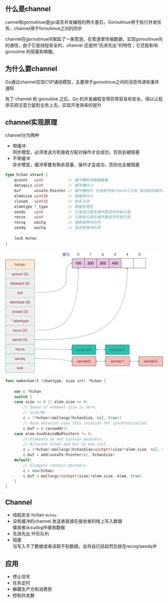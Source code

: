 ## 什么是channel
cannel和goroutinue是go语言并发编程的两大基石，Goroutinue用于执行并发任务，channel用于foroutinue之间的同步

channel在goroutinue间架起了一条管道，在管道里传输数据，实现goroutinue间的通信，由于它是线程安全的，channel 还提供“先进先出”的特性；它还能影响 goroutine 的阻塞和唤醒。

## 为什么要channel
Go通过channel实现CSP通信模型，主要用于goroutinue之间的消息传递和事件通知   

有了 channel 和 goroutine 之后，Go 的并发编程变得异常容易和安全，得以让程序员把注意力留到业务上去，实现开发效率的提升

## channel实现原理
channel分为两种
- 带缓冲  
  同步模型，必须发送方和接收方配对操作才会成功，否则会被阻塞  
- 不带缓冲  
  异步模型，缓冲草要有剩余容量，操作才会成功，否则也会被阻塞  

```go
type hchan struct {
	qcount   uint           // 缓冲槽有效数据数量
	dataqsiz uint           // 缓冲槽大小
	buf      unsafe.Pointer // 缓冲槽指针 只有缓冲型channel才有 指向底层循环数组的指针
	elemsize uint16         // 数据项大小
	closed   uint32         // 是否关闭
	elemtype *_type         // 数据项类型
	sendx    uint           // 已发送元素在循环数组中的索引值
	recvx    uint           // 已接收元素在循环数组中的索引值
	recvq    waitq          // 接收者等待队列
	sendq    waitq          // 发送者等待队列

	lock mutex
}
```
![](../image/channel.png)

```go
func makechan(t *chantype, size int) *hchan {

    var c *hchan
	switch {
	case size == 0 || elem.size == 0:
        // Queue or element size is zero.
        // size为0
		c = (*hchan)(mallocgc(hchanSize, nil, true))
		// Race detector uses this location for synchronization.
		c.buf = c.raceaddr()
	case elem.kind&kindNoPointers != 0:
		// Elements do not contain pointers.
		// Allocate hchan and buf in one call.
		c = (*hchan)(mallocgc(hchanSize+uintptr(size)*elem.size, nil, true))
		c.buf = add(unsafe.Pointer(c), hchanSize)
	default:
		// Elements contain pointers.
		c = new(hchan)
		c.buf = mallocgc(uintptr(size)*elem.size, elem, true)
    }
}
```


## Channel
- 线程安全
  hchan `mutex`
- 没有缓冲的channel
  发送者直接在接收者的栈上写入数据  
  接收者从sudog中接收数据
- 先进先出 环形队列
- 阻塞  
  当写入不了数据或者读取不到数据，会将自已挂起然后放在recvq/sendq中

## 应用
- 停止信号
- 任务定时
- 解藕生产方和消费房
- 控制并发数

